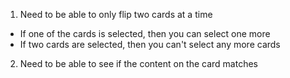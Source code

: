 1. Need to be able to only flip two cards at a time 
  - If one of the cards is selected, then you can select one more
  - If two cards are selected, then you can't select any more cards
2. Need to be able to see if the content on the card matches